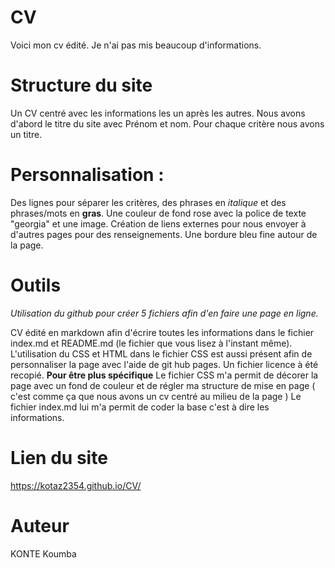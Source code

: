 # CV
Voici mon cv édité. Je n'ai pas mis beaucoup d'informations.

# Structure du site
Un CV centré avec les informations les un après les autres. Nous avons d'abord le titre du site avec Prénom et nom. Pour chaque critère nous avons un titre.


# Personnalisation :
Des lignes pour séparer les critères, des phrases en *italique* et des phrases/mots en **gras**. Une couleur de fond rose avec la police de texte "georgia" et une image. Création de liens externes pour nous envoyer à d'autres pages pour des renseignements. Une bordure bleu fine autour de la page.

# Outils
*Utilisation du github pour créer 5 fichiers afin d'en faire une page en ligne.*

CV édité en markdown afin d'écrire toutes les informations dans le fichier index.md et README.md (le fichier que vous lisez à l'instant même). L'utilisation du CSS et HTML dans le fichier CSS  est aussi présent afin de personnaliser la page avec l'aide de git hub pages.
Un fichier licence à été recopié.
**Pour être plus spécifique**
Le fichier CSS m'a permit de décorer la page avec un fond de couleur et de régler ma structure de mise en page ( c'est comme ça que nous avons un cv centré au milieu de la page )
Le fichier index.md lui m'a permit de coder la base c'est à dire les informations.

# Lien du site 
https://kotaz2354.github.io/CV/

# Auteur
KONTE Koumba
